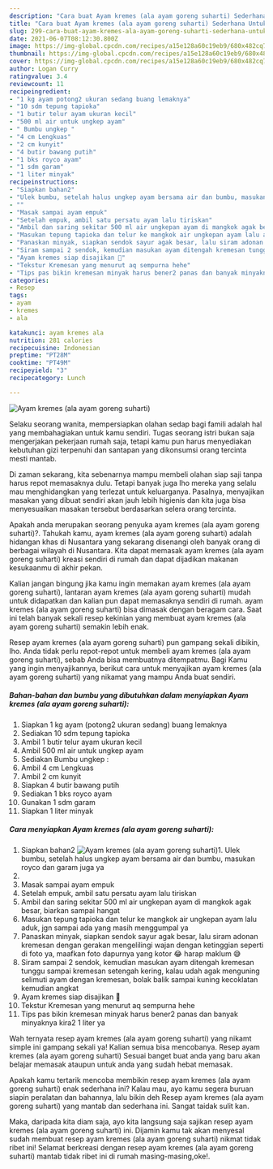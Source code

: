 ```yaml
---
description: "Cara buat Ayam kremes (ala ayam goreng suharti) Sederhana Untuk Jualan"
title: "Cara buat Ayam kremes (ala ayam goreng suharti) Sederhana Untuk Jualan"
slug: 299-cara-buat-ayam-kremes-ala-ayam-goreng-suharti-sederhana-untuk-jualan
date: 2021-06-07T08:12:30.800Z
image: https://img-global.cpcdn.com/recipes/a15e128a60c19eb9/680x482cq70/ayam-kremes-ala-ayam-goreng-suharti-foto-resep-utama.jpg
thumbnail: https://img-global.cpcdn.com/recipes/a15e128a60c19eb9/680x482cq70/ayam-kremes-ala-ayam-goreng-suharti-foto-resep-utama.jpg
cover: https://img-global.cpcdn.com/recipes/a15e128a60c19eb9/680x482cq70/ayam-kremes-ala-ayam-goreng-suharti-foto-resep-utama.jpg
author: Logan Curry
ratingvalue: 3.4
reviewcount: 11
recipeingredient:
- "1 kg ayam potong2 ukuran sedang buang lemaknya"
- "10 sdm tepung tapioka"
- "1 butir telur ayam ukuran kecil"
- "500 ml air untuk ungkep ayam"
- " Bumbu ungkep "
- "4 cm Lengkuas"
- "2 cm kunyit"
- "4 butir bawang putih"
- "1 bks royco ayam"
- "1 sdm garam"
- "1 liter minyak"
recipeinstructions:
- "Siapkan bahan2"
- "Ulek bumbu, setelah halus ungkep ayam bersama air dan bumbu, masukan royco dan garam juga ya"
- ""
- "Masak sampai ayam empuk"
- "Setelah empuk, ambil satu persatu ayam lalu tiriskan"
- "Ambil dan saring sekitar 500 ml air ungkepan ayam di mangkok agak besar, biarkan sampai hangat"
- "Masukan tepung tapioka dan telur ke mangkok air ungkepan ayam lalu aduk, jgn sampai ada yang masih menggumpal ya"
- "Panaskan minyak, siapkan sendok sayur agak besar, lalu siram adonan kremesan dengan gerakan mengelilingi wajan dengan ketinggian seperti di foto ya, maafkan foto dapurnya yang kotor 😂 harap maklum 😅"
- "Siram sampai 2 sendok, kemudian masukan ayam ditengah kremesan tunggu sampai kremesan setengah kering, kalau udah agak menguning selimuti ayam dengan kremesan, bolak balik sampai kuning kecoklatan kemudian angkat"
- "Ayam kremes siap disajikan 🍗"
- "Tekstur Kremesan yang menurut aq sempurna hehe"
- "Tips pas bikin kremesan minyak harus bener2 panas dan banyak minyaknya kira2 1 liter ya"
categories:
- Resep
tags:
- ayam
- kremes
- ala

katakunci: ayam kremes ala 
nutrition: 281 calories
recipecuisine: Indonesian
preptime: "PT28M"
cooktime: "PT49M"
recipeyield: "3"
recipecategory: Lunch

---
```



![Ayam kremes (ala ayam goreng suharti)](https://img-global.cpcdn.com/recipes/a15e128a60c19eb9/680x482cq70/ayam-kremes-ala-ayam-goreng-suharti-foto-resep-utama.jpg)

Selaku seorang wanita, mempersiapkan olahan sedap bagi famili adalah hal yang membahagiakan untuk kamu sendiri. Tugas seorang istri bukan saja mengerjakan pekerjaan rumah saja, tetapi kamu pun harus menyediakan kebutuhan gizi terpenuhi dan santapan yang dikonsumsi orang tercinta mesti mantab.

Di zaman  sekarang, kita sebenarnya mampu membeli olahan siap saji tanpa harus repot memasaknya dulu. Tetapi banyak juga lho mereka yang selalu mau menghidangkan yang terlezat untuk keluarganya. Pasalnya, menyajikan masakan yang dibuat sendiri akan jauh lebih higienis dan kita juga bisa menyesuaikan masakan tersebut berdasarkan selera orang tercinta. 



Apakah anda merupakan seorang penyuka ayam kremes (ala ayam goreng suharti)?. Tahukah kamu, ayam kremes (ala ayam goreng suharti) adalah hidangan khas di Nusantara yang sekarang disenangi oleh banyak orang di berbagai wilayah di Nusantara. Kita dapat memasak ayam kremes (ala ayam goreng suharti) kreasi sendiri di rumah dan dapat dijadikan makanan kesukaanmu di akhir pekan.

Kalian jangan bingung jika kamu ingin memakan ayam kremes (ala ayam goreng suharti), lantaran ayam kremes (ala ayam goreng suharti) mudah untuk didapatkan dan kalian pun dapat memasaknya sendiri di rumah. ayam kremes (ala ayam goreng suharti) bisa dimasak dengan beragam cara. Saat ini telah banyak sekali resep kekinian yang membuat ayam kremes (ala ayam goreng suharti) semakin lebih enak.

Resep ayam kremes (ala ayam goreng suharti) pun gampang sekali dibikin, lho. Anda tidak perlu repot-repot untuk membeli ayam kremes (ala ayam goreng suharti), sebab Anda bisa membuatnya ditempatmu. Bagi Kamu yang ingin menyajikannya, berikut cara untuk menyajikan ayam kremes (ala ayam goreng suharti) yang nikamat yang mampu Anda buat sendiri.

<!--inarticleads1-->

##### Bahan-bahan dan bumbu yang dibutuhkan dalam menyiapkan Ayam kremes (ala ayam goreng suharti):

1. Siapkan 1 kg ayam (potong2 ukuran sedang) buang lemaknya
1. Sediakan 10 sdm tepung tapioka
1. Ambil 1 butir telur ayam ukuran kecil
1. Ambil 500 ml air untuk ungkep ayam
1. Sediakan  Bumbu ungkep :
1. Ambil 4 cm Lengkuas
1. Ambil 2 cm kunyit
1. Siapkan 4 butir bawang putih
1. Sediakan 1 bks royco ayam
1. Gunakan 1 sdm garam
1. Siapkan 1 liter minyak




<!--inarticleads2-->

##### Cara menyiapkan Ayam kremes (ala ayam goreng suharti):

1. Siapkan bahan2
<img src="https://img-global.cpcdn.com/steps/04973bb1827206a2/160x128cq70/ayam-kremes-ala-ayam-goreng-suharti-langkah-memasak-1-foto.jpg" alt="Ayam kremes (ala ayam goreng suharti)">1. Ulek bumbu, setelah halus ungkep ayam bersama air dan bumbu, masukan royco dan garam juga ya
1. 
1. Masak sampai ayam empuk
1. Setelah empuk, ambil satu persatu ayam lalu tiriskan
1. Ambil dan saring sekitar 500 ml air ungkepan ayam di mangkok agak besar, biarkan sampai hangat
1. Masukan tepung tapioka dan telur ke mangkok air ungkepan ayam lalu aduk, jgn sampai ada yang masih menggumpal ya
1. Panaskan minyak, siapkan sendok sayur agak besar, lalu siram adonan kremesan dengan gerakan mengelilingi wajan dengan ketinggian seperti di foto ya, maafkan foto dapurnya yang kotor 😂 harap maklum 😅
1. Siram sampai 2 sendok, kemudian masukan ayam ditengah kremesan tunggu sampai kremesan setengah kering, kalau udah agak menguning selimuti ayam dengan kremesan, bolak balik sampai kuning kecoklatan kemudian angkat
1. Ayam kremes siap disajikan 🍗
1. Tekstur Kremesan yang menurut aq sempurna hehe
1. Tips pas bikin kremesan minyak harus bener2 panas dan banyak minyaknya kira2 1 liter ya




Wah ternyata resep ayam kremes (ala ayam goreng suharti) yang nikamt simple ini gampang sekali ya! Kalian semua bisa mencobanya. Resep ayam kremes (ala ayam goreng suharti) Sesuai banget buat anda yang baru akan belajar memasak ataupun untuk anda yang sudah hebat memasak.

Apakah kamu tertarik mencoba membikin resep ayam kremes (ala ayam goreng suharti) enak sederhana ini? Kalau mau, ayo kamu segera buruan siapin peralatan dan bahannya, lalu bikin deh Resep ayam kremes (ala ayam goreng suharti) yang mantab dan sederhana ini. Sangat taidak sulit kan. 

Maka, daripada kita diam saja, ayo kita langsung saja sajikan resep ayam kremes (ala ayam goreng suharti) ini. Dijamin kamu tak akan menyesal sudah membuat resep ayam kremes (ala ayam goreng suharti) nikmat tidak ribet ini! Selamat berkreasi dengan resep ayam kremes (ala ayam goreng suharti) mantab tidak ribet ini di rumah masing-masing,oke!.


